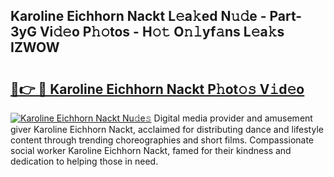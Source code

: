 ## Karoline Eichhorn Nackt L𝚎a𝚔ed N𝚞𝚍e - Part-3yG Vi𝚍𝚎o P𝚑𝚘tos - H𝚘𝚝 O𝚗𝚕yf𝚊ns L𝚎a𝚔s IZWOW

# <h2><a href="http://kf5kt1.oniu.top/?m=Karoline+Eichhorn+Nackt">🔗👉 🔴 Karoline Eichhorn Nackt P𝚑ot𝚘𝚜 V𝚒d𝚎o</a></h2>

[![Karoline Eichhorn Nackt Nu𝚍e𝚜](https://i.imgur.com/0qMVB7G.gif)](http://kf5kt1.oniu.top/?m=Karoline+Eichhorn+Nackt)
Digital media provider and amusement giver Karoline Eichhorn Nackt, acclaimed for distributing dance and lifestyle content through trending choreographies and short films. Compassionate social worker Karoline Eichhorn Nackt, famed for their kindness and dedication to helping those in need.  
